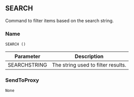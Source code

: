 ## SEARCH

Command to filter items based on the search string.


### Name

`SEARCH ()`


| Parameter    | Description                        |
| ------------ | ---------------------------------- |
| SEARCHSTRING | The string used to filter results. |


### SendToProxy

`None`
